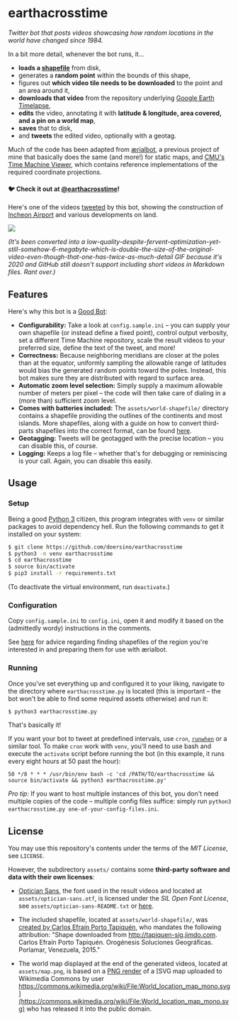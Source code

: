 # earthacrosstime

*Twitter bot that posts videos showcasing how random locations in the world have changed since 1984.*

In a bit more detail, whenever the bot runs, it...

* **loads a [shapefile](https://en.wikipedia.org/wiki/Shapefile)** from disk,
* generates a **random point** within the bounds of this shape,
* figures out **which video tile needs to be downloaded** to the point and an area around it,
* **downloads that video** from the repository underlying [Google Earth Timelapse](https://earthengine.google.com/timelapse/),
* **edits** the video, annotating it with **latitude & longitude, area covered, and a pin on a world map**,
* **saves** that to disk,
* and **tweets** the edited video, optionally with a geotag.

Much of the code has been adapted from [ærialbot](https://github.com/doersino/aerialbot), a previous project of mine that basically does the same (and more!) for static maps, and [CMU's Time Machine Viewer](https://github.com/CMU-CREATE-Lab/timemachine-viewer), which contains reference implementations of the required coordinate projections.

#### 🐦 Check it out at [@earthacrosstime](https://twitter.com/earthacrosstime)!

Here's one of the videos [tweeted](https://twitter.com/earthacrosstime/status/1315639879380893696) by this bot, showing the construction of [Incheon Airport](https://en.wikipedia.org/wiki/Incheon_International_Airport) and various developments on land.

![](assets/example.gif)

*(It's been converted into a low-quality-despite-fervent-optimization-yet-still-somehow-6-megabyte-which-is-double-the-size-of-the-original-video-even-though-that-one-has-twice-as-much-detail GIF because it's 2020 and GitHub still doesn't support including short videos in Markdown files. Rant over.)*


## Features

Here's why this bot is a [Good Bot](https://www.reddit.com/r/OutOfTheLoop/comments/6oca11/what_is_up_with_good_bot_bad_bot_comments/):

* **Configurability:** Take a look at `config.sample.ini` – you can supply your own shapefile (or instead define a fixed point), control output verbosity, set a different Time Machine repository, scale the result videos to your preferred size, define the text of the tweet, and more!
* **Correctness:** Because neighboring meridians are closer at the poles than at the equator, uniformly sampling the allowable range of latitudes would bias the generated random points toward the poles. Instead, this bot makes sure they are distributed with regard to surface area.
* **Automatic zoom level selection:** Simply supply a maximum allowable number of meters per pixel – the code will then take care of dialing in a (more than) sufficient zoom level.
* **Comes with batteries included:** The `assets/world-shapefile/` directory contains a shapefile providing the outlines of the continents and most islands. More shapefiles, along with a guide on how to convert third-parts shapefiles into the correct format, can be found [here](https://github.com/doersino/aerialbot/tree/master/shapefiles).
* **Geotagging:** Tweets will be geotagged with the precise location – you can disable this, of course.
* **Logging:** Keeps a log file – whether that's for debugging or reminiscing is your call. Again, you can disable this easily.


## Usage

### Setup

Being a good [Python 3](https://www.python.org) citizen, this program integrates with `venv` or similar packages to avoid dependency hell. Run the following commands to get it installed on your system:

```bash
$ git clone https://github.com/doersino/earthacrosstime
$ python3 -m venv earthacrosstime
$ cd earthacrosstime
$ source bin/activate
$ pip3 install -r requirements.txt
```

(To deactivate the virtual environment, run `deactivate`.)


### Configuration

Copy `config.sample.ini` to `config.ini`, open it and modify it based on the (admittedly wordy) instructions in the comments.

See [here](https://github.com/doersino/aerialbot/tree/master/shapefiles) for advice regarding finding shapefiles of the region you're interested in and preparing them for use with ærialbot.


### Running

Once you've set everything up and configured it to your liking, navigate to the directory where `earthacrosstime.py` is located (this is important – the bot won't be able to find some required assets otherwise) and run it:

```bash
$ python3 earthacrosstime.py
```

That's basically it!

If you want your bot to tweet at predefined intervals, use `cron`, [`runwhen`](http://code.dogmap.org/runwhen/) or a similar tool. To make `cron` work with `venv`, you'll need to use bash and execute the `activate` script before running the bot (in this example, it runs every eight hours at 50 past the hour):

```
50 */8 * * * /usr/bin/env bash -c 'cd /PATH/TO/earthacrosstime && source bin/activate && python3 earthacrosstime.py'
```

*Pro tip:* If you want to host multiple instances of this bot, you don't need multiple copies of the code – multiple config files suffice: simply run `python3 earthacrosstime.py one-of-your-config-files.ini`.


## License

You may use this repository's contents under the terms of the *MIT License*, see `LICENSE`.

However, the subdirectory `assets/` contains some **third-party software and data with their own licenses**:

* [Optician Sans](https://optician-sans.com/), the font used in the result videos and located at `assets/optician-sans.otf`, is licensed under the *SIL Open Font License*, see `assets/optician-sans-README.txt` or [here](https://opensource.org/licenses/OFL-1.1).

* The included shapefile, located at `assets/world-shapefile/`, was [created by Carlos Efraín Porto Tapiquén](https://tapiquen-sig.jimdofree.com/english-version/free-downloads/world/), who mandates the following attribution: "Shape downloaded from http://tapiquen-sig.jimdo.com. Carlos Efraín Porto Tapiquén. Orogénesis Soluciones Geográficas. Porlamar, Venezuela, 2015."

* The world map displayed at the end of the generated videos, located at `assets/map.png`, is based on a [PNG render](https://upload.wikimedia.org/wikipedia/commons/thumb/d/df/World_location_map_mono.svg/3840px-World_location_map_mono.svg.png) of a [SVG map uploaded to Wikimedia Commons by user https://commons.wikimedia.org/wiki/File:World_location_map_mono.svg](https://commons.wikimedia.org/wiki/File:World_location_map_mono.svg) who has released it into the public domain.
